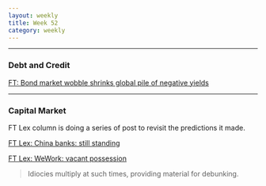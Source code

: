```yaml
---
layout: weekly
title: Week 52
category: weekly
---
```


---
### Debt and Credit

[FT: Bond market wobble shrinks global pile of negative yields](
https://www.ft.com/content/36f38a9e-233e-11ea-b8a1-584213ee7b2b)

---
### Capital Market

FT Lex column is doing a series of post to revisit the predictions
it made.

[FT Lex: China banks: still standing](
https://www.ft.com/content/b9463b45-03dc-4663-bdf1-80cebba54237)

[FT Lex: WeWork: vacant possession](
https://www.ft.com/content/5250f2e2-c276-4293-ab09-c40f33ac0a12)

> Idiocies multiply at such times, providing material for debunking.
